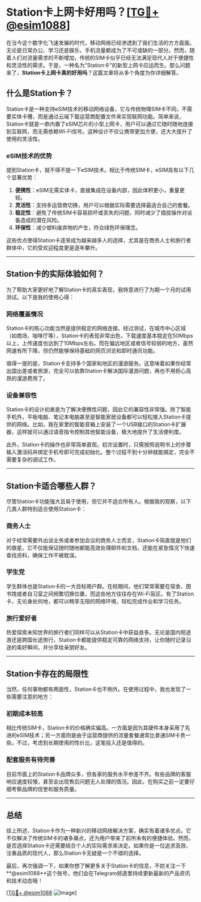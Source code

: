 # Station卡上网卡好用吗？[[TG💪+ @esim1088](https://t.me/s/esim1088)]

在当今这个数字化飞速发展的时代，移动网络已经渗透到了我们生活的方方面面。无论是日常办公、学习还是娱乐，手机流量都成为了不可或缺的一部分。然而，随着人们对流量需求的不断增加，传统的SIM卡似乎已经无法满足现代人对于便捷性和灵活性的需求。于是，一种名为“Station卡”的新型上网卡应运而生。那么问题来了，**Station卡上网卡真的好用吗**？这篇文章将从多个角度为你详细解答。

## 什么是Station卡？

Station卡是一种支持eSIM技术的移动网络设备，它与传统物理SIM卡不同，不需要实体卡槽，而是通过云端下载运营商配置文件来实现联网功能。简单来说，Station卡就是一款内置了eSIM芯片的小型上网卡，用户可以通过它随时随地连接到互联网，而无需依赖Wi-Fi信号。这种设计不仅让携带更加方便，还大大提升了使用的灵活性。

### eSIM技术的优势

提到Station卡，就不得不提一下eSIM技术。相比于传统SIM卡，eSIM具有以下几个显著优势：

1. **便携性**：eSIM无需实体卡，直接集成在设备内部，因此体积更小，重量更轻。
2. **灵活性**：支持多运营商切换，用户可以根据实际需要选择最适合自己的套餐。
3. **稳定性**：避免了传统SIM卡容易损坏或丢失的问题，同时减少了插拔操作对设备造成的潜在风险。
4. **环保性**：减少塑料废弃物的产生，符合绿色环保理念。

这些优点使得Station卡逐渐成为越来越多人的选择，尤其是在商务人士和旅行者群体中，它的受欢迎程度更是逐年攀升。

---

## Station卡的实际体验如何？

为了帮助大家更好地了解Station卡的真实表现，我特意进行了为期一个月的试用测试。以下是我的使用心得：

### 网络覆盖情况

Station卡的核心功能当然是提供稳定的网络连接。经过测试，在城市中心区域（如商场、咖啡厅等），Station卡的表现非常出色，下载速度基本稳定在50Mbps以上，上传速度也达到了10Mbps左右。而在偏远地区或者信号较弱的地方，虽然网速有所下降，但仍然能够保持基础的网页浏览和即时通讯功能。

值得一提的是，Station卡支持多个国家和地区的漫游服务。这意味着如果你经常出国出差或者旅游，完全可以依靠Station卡解决国际漫游问题，再也不用担心高昂的漫游费用了。

### 设备兼容性

Station卡的设计初衷是为了解决便携性问题，因此它的兼容性非常强。除了智能手机外，平板电脑、笔记本电脑甚至是智能家居设备都可以轻松接入Station卡提供的网络。比如，我在家里的智能音箱上安装了一个USB接口的Station卡扩展器，这样就可以通过语音指令控制其他智能设备，极大地提升了生活便利度。

此外，Station卡的操作也非常简单直观。初次设置时，只需按照说明书上的步骤输入激活码并绑定手机号即可完成初始化。整个过程不到十分钟就能搞定，完全不需要复杂的调试工作。

---

## Station卡适合哪些人群？

尽管Station卡功能强大且易于使用，但它并不适合所有人。根据我的观察，以下几类人群特别适合使用Station卡：

### 商务人士

对于经常需要外出谈业务或者参加会议的商务人士而言，Station卡简直就是他们的救星。它不仅能保证随时随地都能高效处理邮件和文档，还能在紧急情况下快速查找资料，确保工作不被耽误。

### 学生党

学生群体也是Station卡的一大目标用户群。在校期间，他们常常需要在宿舍、图书馆或者自习室之间频繁切换位置，而这些地方往往存在Wi-Fi盲区。有了Station卡，无论身处何地，都可以畅享无阻的网络环境，轻松完成作业和学习任务。

### 旅行爱好者

热爱探索未知世界的旅行者们同样可以从Station卡中获益良多。无论是国内短途游还是跨国长途旅行，Station卡都能提供稳定可靠的网络支持，让你随时记录沿途的美好瞬间，并分享给亲朋好友。

---

## Station卡存在的局限性

当然，任何事物都有两面性，Station卡也不例外。在使用过程中，我也发现了一些需要注意的地方：

### 初期成本较高

相比传统SIM卡，Station卡的价格确实偏高。一方面是因为其硬件本身采用了先进的eSIM技术；另一方面则是由于运营商提供的流量套餐通常比普通SIM卡贵一些。不过，考虑到长期使用的性价比，这笔投入还是值得的。

### 配套服务有待完善

目前市面上的Station卡品牌众多，但各家的服务水平参差不齐。有些品牌的客服响应速度较慢，甚至会出现售后问题无人处理的情况。因此，在购买之前一定要仔细考察品牌的信誉和服务质量。

---

## 总结

综上所述，Station卡作为一种新兴的移动网络解决方案，确实有着诸多优点。它不仅解决了传统SIM卡的诸多痛点，还为用户带来了前所未有的便捷体验。然而，是否选择Station卡还需要结合个人的实际需求来决定。如果你是一位追求高效、注重品质的现代人，那么Station卡无疑是一个不错的选择。

最后，再次强调一下，如果你想了解更多关于Station卡的信息，不妨关注一下**@esim1088**这个账号，他们会在Telegram频道里持续更新最新的产品资讯和技术动态哦！

[[TG💪+ @esim1088](https://t.me/s/esim1088) ![Image](https://i.postimg.cc/4NQfJmqS/Snipaste-2025-05-13-00-14-12.png)]